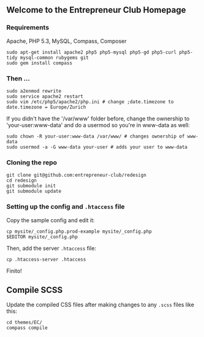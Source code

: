 ## Welcome to the Entrepreneur Club Homepage

### Requirements

Apache, PHP 5.3, MySQL, Compass, Composer

	sudo apt-get install apache2 php5 php5-mysql php5-gd php5-curl php5-tidy mysql-common rubygems git
	sudo gem install compass

### Then ...
	
	sudo a2enmod rewrite
	sudo service apache2 restart
	sudo vim /etc/php5/apache2/php.ini # change ;date.timezone to date.timezone = Europe/Zurich

If you didn't have the '/var/www' folder before, change the ownership to 'your-user:www-data' and do a usermod so you're in www-data as well:

	sudo chown -R your-user:www-data /var/www/ # changes ownership of www-data
	sudo usermod -a -G www-data your-user # adds your user to www-data

### Cloning the repo

	git clone git@github.com:entrepreneur-club/redesign
	cd redesign
	git submodule init
	git submodule update
	
### Setting up the config and `.htaccess` file

Copy the sample config and edit it:
    
    cp mysite/_config.php.prod-example mysite/_config.php
    $EDITOR mysite/_config.php
    
Then, add the server `.htaccess` file:

    cp .htaccess-server .htaccess

Finito!

## Compile SCSS
Update the compiled CSS files after making changes to any `.scss` files like this:

    cd themes/EC/
    compass compile
